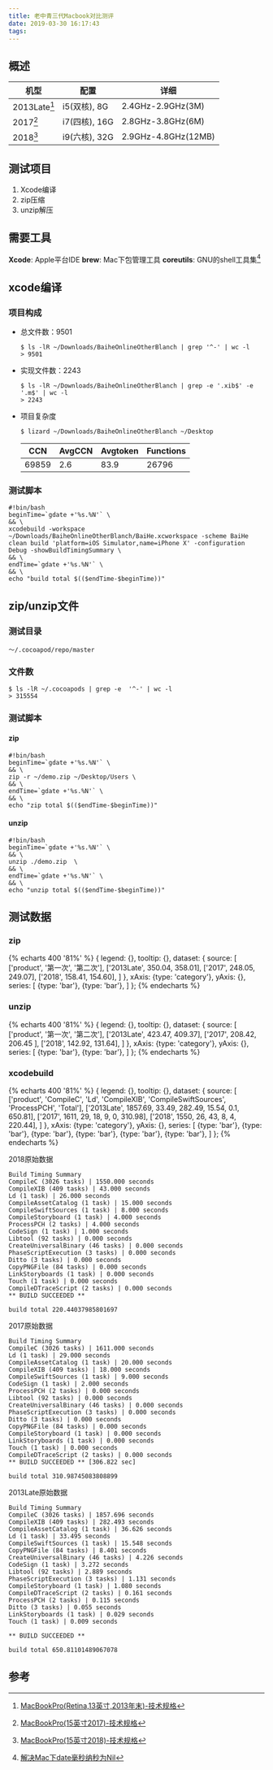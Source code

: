 ```yaml
---
title: 老中青三代Macbook对比测评
date: 2019-03-30 16:17:43
tags:
---
```


## 概述

机型 | 配置| 详细
 -----| ----- | ---
2013Late[^2013Late]| i5(双核), 8G | 2.4GHz-2.9GHz(3M)
2017[^2017Macbook] | i7(四核), 16G | 2.8GHz-3.8GHz(6M)
2018[^2018] | i9(六核), 32G | 2.9GHz-4.8GHz(12MB)

[^2013Late]: [MacBookPro(Retina,13英寸,2013年末)-技术规格](https://support.apple.com/kb/SP691?locale=zh_CN)
[^2017Macbook]: [MacBookPro(15英寸2017)-技术规格](https://support.apple.com/kb/SP756?locale=zh_CN)
[^2018]: [MacBookPro(15英寸2018)-技术规格](https://support.apple.com/kb/SP776?locale=zh_CN)

## 测试项目
1. Xcode编译
2. zip压缩
3. unzip解压

## 需要工具
**Xcode**: Apple平台IDE
**brew**: Mac下包管理工具
**coreutils**: GNU的shell工具集[^coreutils]

[^coreutils]: [解决Mac下date毫秒纳秒为Nil](https://www.dwhd.org/20181225_191707.html)

## xcode编译
### 项目构成
* 总文件数：9501

    ```shell
    $ ls -lR ~/Downloads/BaiheOnlineOtherBlanch | grep '^-' | wc -l
    > 9501
    ```
    
* 实现文件数：2243
    
    ```shell
    $ ls -lR ~/Downloads/BaiheOnlineOtherBlanch | grep -e '.xib$' -e '.m$' | wc -l
    > 2243
    ```
    
* 项目复杂度
    ```shell
    $ lizard ~/Downloads/BaiheOnlineOtherBlanch ~/Desktop
    ```
     CCN | AvgCCN | Avgtoken | Functions
     --- | --- | --- | --- 
      69859 | 2.6 | 83.9 | 26796 

<!-- more -->
### 测试脚本
```shell
#!bin/bash
beginTime=`gdate +'%s.%N'` \
&& \
xcodebuild -workspace ~/Downloads/BaiheOnlineOtherBlanch/BaiHe.xcworkspace -scheme BaiHe clean build 'platform=iOS Simulator,name=iPhone X' -configuration Debug -showBuildTimingSummary \
&& \
endTime=`gdate +'%s.%N'` \
&& \
echo "build total $(($endTime-$beginTime))"
```

## zip/unzip文件
### 测试目录
`～/.cocoapod/repo/master`
### 文件数
```shell
$ ls -lR ~/.cocoapods | grep -e  '^-' | wc -l
> 315554
```

### 测试脚本
#### zip
```shell
#!bin/bash
beginTime=`gdate +'%s.%N'` \
&& \
zip -r ~/demo.zip ~/Desktop/Users \
&& \
endTime=`gdate +'%s.%N'` \
&& \
echo "zip total $(($endTime-$beginTime))"
```
#### unzip
```shell
#!bin/bash
beginTime=`gdate +'%s.%N'` \
&& \
unzip ./demo.zip  \
&& \
endTime=`gdate +'%s.%N'` \
&& \
echo "unzip total $(($endTime-$beginTime))"
```

## 测试数据

### zip
{% echarts 400 '81%' %}
{
    legend: {},
    tooltip: {},
    dataset: {
        source: [
            ['product', '第一次', '第二次'],
            ['2013Late', 350.04, 358.01],
            ['2017', 248.05, 249.07],
            ['2018', 158.41, 154.60],
        ]
    },
    xAxis: {type: 'category'},
    yAxis: {},
    series: [
        {type: 'bar'},
        {type: 'bar'},
    ]
};
{% endecharts %}

### unzip

{% echarts 400 '81%' %}
{
    legend: {},
    tooltip: {},
    dataset: {
        source: [
            ['product', '第一次', '第二次'],
            ['2013Late', 423.47, 409.37],
            ['2017', 208.42, 206.45 ],
            ['2018', 142.92, 131.64],
        ]
    },
    xAxis: {type: 'category'},
    yAxis: {},
    series: [
        {type: 'bar'},
        {type: 'bar'},
    ]
};
{% endecharts %}


### xcodebuild

{% echarts 400 '81%' %}
{
    legend: {},
    tooltip: {},
    dataset: {
        source: [
            ['product', 'CompileC', 'Ld', 'CompileXIB', 'CompileSwiftSources', 'ProcessPCH', 'Total'],
            ['2013Late', 1857.69, 33.49, 282.49, 15.54, 0.1, 650.81],
            ['2017', 1611, 29, 18, 9, 0, 310.98],
            ['2018', 1550, 26, 43, 8, 4, 220.44],
        ]
    },
    xAxis: {type: 'category'},
    yAxis: {},
    series: [
        {type: 'bar'},
        {type: 'bar'},
        {type: 'bar'},
        {type: 'bar'}, 
        {type: 'bar'}, 
        {type: 'bar'},
    ]
};
{% endecharts %}

2018原始数据
```shell
Build Timing Summary
CompileC (3026 tasks) | 1550.000 seconds
CompileXIB (409 tasks) | 43.000 seconds
Ld (1 task) | 26.000 seconds
CompileAssetCatalog (1 task) | 15.000 seconds
CompileSwiftSources (1 task) | 8.000 seconds
CompileStoryboard (1 task) | 4.000 seconds
ProcessPCH (2 tasks) | 4.000 seconds
CodeSign (1 task) | 1.000 seconds
Libtool (92 tasks) | 0.000 seconds
CreateUniversalBinary (46 tasks) | 0.000 seconds
PhaseScriptExecution (3 tasks) | 0.000 seconds
Ditto (3 tasks) | 0.000 seconds
CopyPNGFile (84 tasks) | 0.000 seconds
LinkStoryboards (1 task) | 0.000 seconds
Touch (1 task) | 0.000 seconds
CompileDTraceScript (2 tasks) | 0.000 seconds
** BUILD SUCCEEDED **

build total 220.44037985801697
```

2017原始数据
```shell
Build Timing Summary
CompileC (3026 tasks) | 1611.000 seconds
Ld (1 task) | 29.000 seconds
CompileAssetCatalog (1 task) | 20.000 seconds
CompileXIB (409 tasks) | 18.000 seconds
CompileSwiftSources (1 task) | 9.000 seconds
CodeSign (1 task) | 2.000 seconds
ProcessPCH (2 tasks) | 0.000 seconds
Libtool (92 tasks) | 0.000 seconds
CreateUniversalBinary (46 tasks) | 0.000 seconds
PhaseScriptExecution (3 tasks) | 0.000 seconds
Ditto (3 tasks) | 0.000 seconds
CopyPNGFile (84 tasks) | 0.000 seconds
CompileStoryboard (1 task) | 0.000 seconds
LinkStoryboards (1 task) | 0.000 seconds
Touch (1 task) | 0.000 seconds
CompileDTraceScript (2 tasks) | 0.000 seconds
** BUILD SUCCEEDED ** [306.822 sec]

build total 310.98745083808899
```
2013Late原始数据
```shell
Build Timing Summary
CompileC (3026 tasks) | 1857.696 seconds
CompileXIB (409 tasks) | 282.493 seconds
CompileAssetCatalog (1 task) | 36.626 seconds
Ld (1 task) | 33.495 seconds
CompileSwiftSources (1 task) | 15.548 seconds
CopyPNGFile (84 tasks) | 8.401 seconds
CreateUniversalBinary (46 tasks) | 4.226 seconds
CodeSign (1 task) | 3.272 seconds
Libtool (92 tasks) | 2.889 seconds
PhaseScriptExecution (3 tasks) | 1.131 seconds
CompileStoryboard (1 task) | 1.080 seconds
CompileDTraceScript (2 tasks) | 0.161 seconds
ProcessPCH (2 tasks) | 0.115 seconds
Ditto (3 tasks) | 0.055 seconds
LinkStoryboards (1 task) | 0.029 seconds
Touch (1 task) | 0.009 seconds

** BUILD SUCCEEDED **

build total 650.81101489067078
```



## 参考





